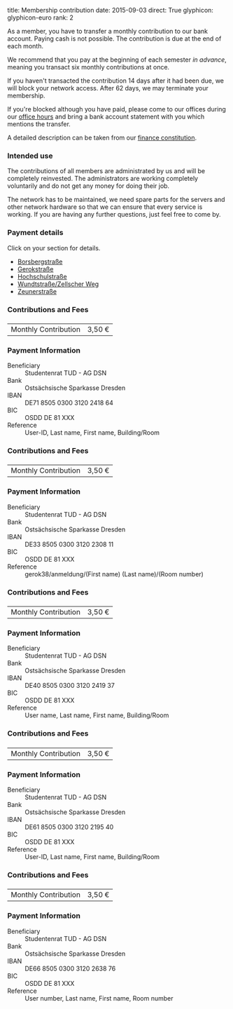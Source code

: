 title: Membership contribution
date: 2015-09-03
direct: True
glyphicon: glyphicon-euro
rank: 2

As a member, you have to transfer a monthly contribution to our bank
account.  Paying cash is not possible.  The contribution is due at the
end of each month.

We recommend that you pay at the beginning of each semester _in
advance_, meaning you transact six monthly contributions at once.


If you haven't transacted the contribution 14 days after it had been
due, we will block your network access.  After 62 days, we may
terminate your membership.

If you're blocked although you have paid, please come to our offices
during our [office hours](/contact) and bring a bank account statement
with you which mentions the transfer.

A detailed description can be taken from our
[finance constitution](/documents/legal/beitragsordnung.pdf).

### Intended use

The contributions of all members are administrated by us and will be
completely reinvested. The administrators are working completely
voluntarily and do not get any money for doing their job.

The network has to be maintained, we need spare parts for the servers
and other network hardware so that we can ensure that every service is
working. If you are having any further questions, just feel free to
come by.

### Payment details

Click on your section for details.

<div>
  <ul class="nav nav-tabs" role="tablist">
    <li role="presentation"><a href="#borsbergstrasse"
    aria-controls="borsbergstrasse" role="tab" data-toggle="tab">Borsbergstraße</a>
    </li>
    <li role="presentation"><a href="#gerokstrasse"
    aria-controls="gerokstrasse" role="tab" data-toggle="tab">Gerokstraße</a>
    </li>
    <li role="presentation"><a href="#hochschulstrasse"
    aria-controls="hochschulstrasse" role="tab" data-toggle="tab">Hochschulstraße</a>
    </li>
    <li role="presentation"><a href="#wundtstrasse"
    aria-controls="wundtstrasse" role="tab" data-toggle="tab">Wundtstraße/Zellscher Weg</a>
    </li>
    <li role="presentation"><a href="#zeunerstrasse"
    aria-controls="zeunerstrasse" role="tab" data-toggle="tab">Zeunerstraße</a>
    </li>
  </ul>
  <div class="tab-content">
    <div class="tab-pane row" role="tabpanel" id="borsbergstrasse">
      <div class="col-sm-6">
        <h3>Contributions and Fees</h3>
        <table class="table">
          <thead>
            <tr>
              <td></td>
              <td></td>
            </tr>
          </thead>
          <tbody>
            <tr>
              <td>Monthly Contribution</td>
              <td>3,50 €</td>
            </tr>
          </tbody>
        </table>
      </div>
      <div class="col-sm-6">
        <h3>Payment Information</h3>
        <dl>
          <dt>Beneficiary</dt>
          <dd>Studentenrat TUD - AG DSN</dd>
          <dt>Bank</dt>
          <dd>Ostsächsische Sparkasse Dresden</dd>
          <dt>IBAN</dt>
          <dd>DE71 8505 0300 3120 2418 64</dd>
          <dt>BIC</dt>
          <dd>OSDD DE 81 XXX</dd>
          <dt>Reference</dt>
          <dd>User-ID, Last name, First name, Building/Room</dd>
        </dl>
      </div>
    </div>
    <div class="tab-pane row" role="tabpanel" id="gerokstrasse">
      <div class="col-sm-6">
        <h3>Contributions and Fees</h3>
        <table class="table">
          <thead>
            <tr>
              <td></td>
              <td></td>
            </tr>
          </thead>
          <tbody>
            <tr>
              <td>Monthly Contribution</td>
              <td>3,50 €</td>
            </tr>
          </tbody>
        </table>
      </div>
      <div class="col-sm-6">
        <h3>Payment Information</h3>
        <dl>
          <dt>Beneficiary</dt>
          <dd>Studentenrat TUD - AG DSN</dd>
          <dt>Bank</dt>
          <dd>Ostsächsische Sparkasse Dresden</dd>
          <dt>IBAN</dt>
          <dd>DE33 8505 0300 3120 2308 11</dd>
          <dt>BIC</dt>
          <dd>OSDD DE 81 XXX</dd>
          <dt>Reference</dt>
          <dd>gerok38/anmeldung/(First name) (Last name)/(Room number)</dd>
        </dl>
      </div>
    </div>
    <div class="tab-pane row" role="tabpanel" id="hochschulstrasse">
      <div class="col-sm-6">
        <h3>Contributions and Fees</h3>
        <table class="table">
          <thead>
            <tr>
              <td></td>
              <td></td>
            </tr>
          </thead>
          <tbody>
            <tr>
              <td>Monthly Contribution</td>
              <td>3,50 €</td>
            </tr>
          </tbody>
        </table>
      </div>
      <div class="col-sm-6">
        <h3>Payment Information</h3>
        <dl>
          <dt>Beneficiary</dt>
          <dd>Studentenrat TUD - AG DSN</dd>
          <dt>Bank</dt>
          <dd>Ostsächsische Sparkasse Dresden</dd>
          <dt>IBAN</dt>
          <dd>DE40 8505 0300 3120 2419 37</dd>
          <dt>BIC</dt>
          <dd>OSDD DE 81 XXX</dd>
          <dt>Reference</dt>
          <dd>User name,  Last name, First name, Building/Room</dd>
        </dl>
      </div>
    </div>
    <div class="tab-pane row" role="tabpanel" id="wundtstrasse">
      <div class="col-sm-6">
        <h3>Contributions and Fees</h3>
        <table class="table">
          <thead>
            <tr>
              <td></td>
              <td></td>
            </tr>
          </thead>
          <tbody>
            <tr>
              <td>Monthly Contribution</td>
              <td>3,50 €</td>
            </tr>
          </tbody>
        </table>
      </div>
      <div class="col-sm-6">
        <h3>Payment Information</h3>
        <dl>
          <dt>Beneficiary</dt>
          <dd>Studentenrat TUD - AG DSN</dd>
          <dt>Bank</dt>
          <dd>Ostsächsische Sparkasse Dresden</dd>
          <dt>IBAN</dt>
          <dd>DE61 8505 0300 3120 2195 40</dd>
          <dt>BIC</dt>
          <dd>OSDD DE 81 XXX</dd>
          <dt>Reference</dt>
          <dd>User-ID, Last name, First name, Building/Room</dd>
        </dl>
      </div>
    </div>
    <div class="tab-pane row" role="tabpanel" id="zeunerstrasse">
      <div class="col-sm-6">
        <h3>Contributions and Fees</h3>
        <table class="table">
          <thead>
            <tr>
              <td></td>
              <td></td>
            </tr>
          </thead>
          <tbody>
            <tr>
              <td>Monthly Contribution</td>
              <td>3,50 €</td>
            </tr>
          </tbody>
        </table>
      </div>
      <div class="col-sm-6">
        <h3>Payment Information</h3>
        <dl>
          <dt>Beneficiary</dt>
          <dd>Studentenrat TUD - AG DSN</dd>
          <dt>Bank</dt>
          <dd>Ostsächsische Sparkasse Dresden</dd>
          <dt>IBAN</dt>
          <dd>DE66 8505 0300 3120 2638 76</dd>
          <dt>BIC</dt>
          <dd>OSDD DE 81 XXX</dd>
          <dt>Reference</dt>
          <dd>User number, Last name, First name, Room number</dd>
        </dl>
      </div>
    </div>
  </div>
</div>
